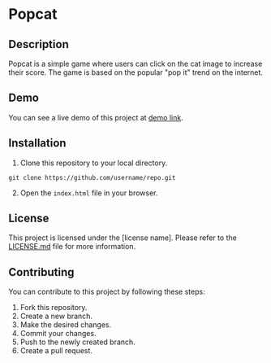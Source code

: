 # Popcat

## Description

Popcat is a simple game where users can click on the cat image to increase their score. The game is based on the popular "pop it" trend on the internet.

## Demo

You can see a live demo of this project at [demo link](https://www.example.com).

## Installation

1. Clone this repository to your local directory.

```
git clone https://github.com/username/repo.git
```

2. Open the `index.html` file in your browser.

## License

This project is licensed under the [license name]. Please refer to the [LICENSE.md](LICENSE.md) file for more information.

## Contributing

You can contribute to this project by following these steps:

1. Fork this repository.
2. Create a new branch.
3. Make the desired changes.
4. Commit your changes.
5. Push to the newly created branch.
6. Create a pull request.
